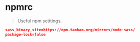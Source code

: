 # npmrc
> Useful npm setttings.

```json
sass_binary_site=https://npm.taobao.org/mirrors/node-sass/
package-lock=false
```
